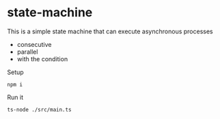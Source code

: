 # state-machine
This is a simple state machine that can execute asynchronous processes
- consecutive
- parallel
- with the condition

Setup
```
npm i
```

Run it
```
ts-node ./src/main.ts                                                 
```
